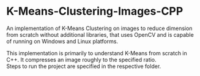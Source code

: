 # K-Means-Clustering-Images-CPP
An implementation of K-Means Clustering on images to reduce dimension from scratch without additional libraries, that uses OpenCV and is capable of running on Windows and Linux platforms.

This implementation is primarily to understand K-Means from scratch in C++. It compresses an image roughly to the specified ratio. </br>
Steps to run the project are specified in the respective folder.
